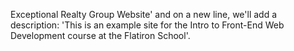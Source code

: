 Exceptional Realty Group Website' and on a new line, we'll add a description: 'This is an example site for the Intro to Front-End Web Development course at the Flatiron School'.